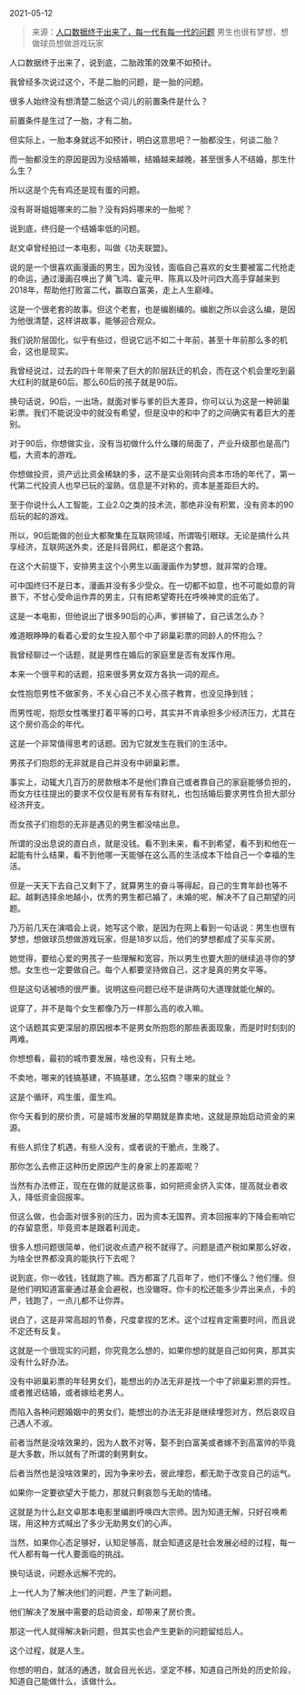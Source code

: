 2021-05-12

> 来源：[人口数据终于出来了，每一代有每一代的问题](http://mp.weixin.qq.com/s?__biz=MzU3NDc5Nzc0NQ==&mid=2247502952&idx=2&sn=6034dd299a4fa6cfa2c8da717bd1249f&chksm=fd2e6eb6ca59e7a04d5849b5008c17925ebff52d2c5d4df440044a503951109e22053ee86965&scene=27#wechat_redirect)
> 男生也很有梦想，想做球员想做游戏玩家

人口数据终于出来了，说到底，二胎政策的效果不如预计。  

  

我曾经多次说过这个，不是二胎的问题，是一胎的问题。  

  

很多人始终没有想清楚二胎这个词儿的前置条件是什么？  

  

前置条件是生过了一胎，才有二胎。

  

但实际上，一胎本身就远不如预计，明白这意思吧？一胎都没生，何谈二胎？  

  

而一胎都没生的原因是因为没结婚嘛，结婚越来越晚，甚至很多人不结婚，那生什么生？  

  

所以这是个先有鸡还是现有蛋的问题。  

  

没有哥哥姐姐哪来的二胎？没有妈妈哪来的一胎呢？

  

说到底，终归是一个结婚率低的问题。

  

赵文卓曾经拍过一本电影，叫做《功夫联盟》。  

  

说的是一个很喜欢画漫画的男生，因为没钱，面临自己喜欢的女生要被富二代抢走的命运，通过漫画召唤出了黄飞鸿、霍元甲、陈真以及叶问四大高手穿越来到2018年，帮助他打败富二代，赢取白富美，走上人生巅峰。

  

这是一个很老套的故事。但这个老套，也是编剧编的。编剧之所以会这么编，是因为他很清楚，这样讲故事，能够迎合观众。  

  

我们说阶层固化，似乎有些过，但说它远不如二十年前，甚至十年前那么多的机会，这也是现实。

  

我曾经说过，过去的四十年带来了巨大的阶层跃迁的机会，而在这个机会里吃到最大红利的就是60后。那么60后的孩子就是90后。

  

换句话说，90后，一出场，就面对爹与爹的巨大差异，你可以认为这是一种卵巢彩票。我们不能说没中的就没有希望，但是没中的和中了的之间确实有着巨大的差别。

  

对于90后，你想做实业，没有当初做什么什么赚的局面了，产业升级那也是高门槛，大资本的游戏。

  

你想做投资，资产远比资金稀缺的多，这不是实业刚转向资本市场的年代了，第一代第二代投资人也早已玩的溜熟，信息是不对称的，资本是差距巨大的。

  

至于你说什么人工智能，工业2.0之类的技术流，那绝非没有积累，没有资本的90后玩的起的游戏。

  

所以，90后能做的创业大都聚集在互联网领域，所谓吸引眼球。无论是搞什么共享经济，互联网送外卖，还是抖音网红，都是这个套路。

  

在这个大前提下，安排男主这个小男生以画漫画作为梦想，就非常的合理。

  

可中国终归不是日本，漫画并没有多少受众。在一切都不如意，也不可能如意的背景下，不甘心受命运作弄的男主，只有把希望寄托在呼唤神灵的庇佑了。

  

这是一本电影，但他说出了很多90后的心声，爹拼输了，自己该怎么办？

难道眼睁睁的看着心爱的女生投入那个中了卵巢彩票的同龄人的怀抱么？

  

我曾经聊过一个话题，就是男性在婚后的家庭里是否有发挥作用。

  

本来一个很平和的话题，招来很多男女双方各执一词的观点。

  

女性抱怨男性不做家务，不关心自己不关心孩子教育，也没见挣到钱；

  

而男性呢，抱怨女性嘴里打着平等的口号，其实并不肯承担多少经济压力，尤其在这个房价高企的年代。

  

这是一个非常值得思考的话题。因为它就发生在我们的生活中。

  

男孩子们抱怨的无非就是自己并没有中卵巢彩票。

  

事实上，动辄大几百万的房款根本不是他们靠自己或者靠自己的家庭能够负担的，而女方往往提出的要求不仅仅是有房有车有财礼，也包括婚后要求男性负担大部分经济开支。

  

而女孩子们抱怨的无非是遇见的男生都没啥出息。

  

所谓的没出息说的直白点，就是没钱。看不到未来，看不到希望，看不到和他在一起能有什么结果，看不到他哪一天能够在这么高的生活成本下给自己一个幸福的生活。

  

但是一天天下去自己又剩下了，就算男生的奋斗等得起，自己的生育年龄也等不起。越剩选择余地越小，优秀的男生都已婚了，未婚的呢，解决不了自己期望的问题。

  

乃万前几天在演唱会上说，她写这个歌，是因为在网上看到一句话说：男生也很有梦想，想做球员想做游戏玩家，但是18岁以后，他们的梦想都成了买车买房。

  

她觉得，要给心爱的男孩子一些理解和宽容，所以男生也要大胆的继续追寻你的梦想。女生也一定要做自己。每个人都要坚持做自己，这才是真的男女平等。

  

但是这句话被喷的很严重。说明这些问题已经不是讲两句大道理就能化解的。

  

说穿了，并不是每个女生都像乃万一样那么高的收入嘛。

  

这个话题其实更深层的原因根本不是男女所抱怨的那些表面现象，而是时时刻刻的两难。

  

你想想看，最初的城市要发展，啥也没有，只有土地。

  

不卖地，哪来的钱搞基建，不搞基建，怎么招商？哪来的就业？

  

这是个循环，鸡生蛋，蛋生鸡。  

  

你今天看到的房价贵，可是城市发展的早期就是靠卖地，这就是原始启动资金的来源。  

  

有些人抓住了机遇，有些人没有，或者说的干脆点，生晚了。  

  

那你怎么去修正这种历史原因产生的身家上的差距呢？  

  

当然有办法修正，现在在做的就是这些事，如何把资金挤入实体，提高就业者收入，降低资金回报率。

  

但这么做，也会面对很多别的压力，因为资本无国界。资本回报率的下降会影响它的存留意愿，毕竟资本是跟着利润走。

  

很多人想问题很简单，他们说收点遗产税不就得了。问题是遗产税如果那么好收，为啥全世界都没真的能执行下去呢？

  

说到底，你一收钱，钱就跑了嘛。西方都富了几百年了，他们不懂么？他们懂。但是他们明知道富豪通过基金会避税，也没辙呀。你卡的松还能多少弄出来点，卡的严，钱跑了，一点儿都不让你弄。

  

说白了，这是非常高超的节奏，尺度拿捏的艺术。这个过程肯定需要时间，而且说不定还有反复。

  

这就是一个很现实的问题，你究竟怎么想的，如果你想的就是自己如何爽，那其实没有什么好办法。

  

没有中卵巢彩票的年轻男女们，能想出的办法无非是找一个中了卵巢彩票的异性。或者推迟结婚，或者嫁给老男人。

  

而陷入各种问题婚姻中的男女们，能想出的办法无非是继续埋怨对方，然后哀叹自己遇人不淑。

  

前者当然是没啥效果的，因为人数不对等，娶不到白富美或者嫁不到高富帅的毕竟是大多数，所以就有了所谓的剩男剩女。

  

后者当然也是没啥效果的，因为争来吵去，彼此埋怨，都无助于改变自己的运气。

  

如果你一定要欲望大于能力，那就只剩哀怨与无助的情绪。

  

这就是为什么赵文卓那本电影里编剧呼唤四大宗师。因为知道无解，只好召唤希瑞，用这种方式喊出了多少无助男女们的心声。

  

当然，如果你心态足够好，认知足够高，就会知道这是社会发展必经的过程，每一代人都有每一代人要面临的挑战。

  

换句话说，问题永远解不完的。  

  

上一代人为了解决他们的问题，产生了新问题。

  

他们解决了发展中需要的启动资金，却带来了房价贵。

  

那这一代人就得解决新问题，但其实也会产生更新的问题留给后人。

  

这个过程，就是人生。  

  

你想的明白，就活的通透，就会目光长远，坚定不移，知道自己所处的历史阶段，知道自己能做什么，该做什么。

